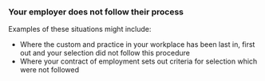 ###  Your employer does not follow their process

Examples of these situations might include:

  * Where the custom and practice in your workplace has been last in, first out and your selection did not follow this procedure 
  * Where your contract of employment sets out criteria for selection which were not followed 
